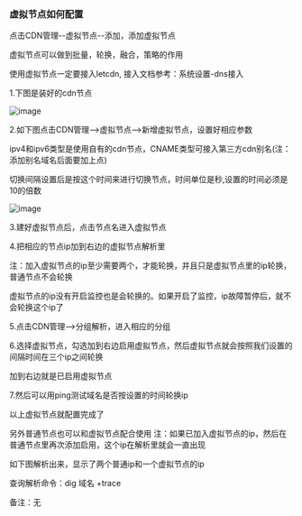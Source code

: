 ### 虚拟节点如何配置

点击CDN管理--虚拟节点--添加，添加虚拟节点

虚拟节点可以做到批量，轮换，融合，策略的作用

使用虚拟节点一定要接入letcdn, 接入文档参考：系统设置-dns接入

1.下图是装好的cdn节点

![image](https://user-images.githubusercontent.com/90588289/133741145-23ed64ad-e2a3-4e86-9f4b-7125db81bfdd.png)

2.如下图点击CDN管理—>虚拟节点—>新增虚拟节点，设置好相应参数

ipv4和ipv6类型是使用自有的cdn节点，CNAME类型可接入第三方cdn别名(注：添加别名域名后面要加上点)

切换间隔设置后是按这个时间来进行切换节点，时间单位是秒,设置的时间必须是10的倍数

![image](https://user-images.githubusercontent.com/90588289/133741159-302c5d7c-5387-4467-86ce-ea0e0f300352.png)

3.建好虚拟节点后，点击节点名进入虚拟节点

4.把相应的节点ip加到右边的虚拟节点解析里

注：加入虚拟节点的ip至少需要两个，才能轮换，并且只是虚拟节点里的ip轮换，普通节点不会轮换

虚拟节点的ip没有开启监控也是会轮换的。如果开启了监控，ip故障暂停后，就不会轮换这个ip了

5.点击CDN管理—>分组解析，进入相应的分组

6.选择虚拟节点，勾选加到右边启用虚拟节点，然后虚拟节点就会按照我们设置的间隔时间在三个ip之间轮换

加到右边就是已启用虚拟节点

7.然后可以用ping测试域名是否按设置的时间轮换ip

以上虚拟节点就配置完成了

另外普通节点也可以和虚拟节点配合使用
注：如果已加入虚拟节点的ip，然后在普通节点里再次添加启用，这个ip在解析里就会一直出现

如下图解析出来，显示了两个普通ip和一个虚拟节点的ip

查询解析命令：dig 域名 +trace

备注：无
